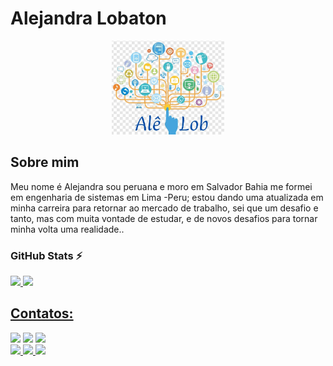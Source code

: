 # Alejandra Lobaton

<p align="center">
<img src="logoale.jpg" width="180" height="150" />
</p>

## Sobre mim
Meu nome é Alejandra sou peruana e moro em Salvador Bahia me formei em engenharia de sistemas em Lima -Peru; estou dando uma atualizada em minha carreira para retornar ao mercado de trabalho, sei que um desafio e tanto, mas com muita vontade de estudar, e de novos desafios para tornar minha volta uma realidade..


### GitHub Stats ⚡
<div>
<a href="https://github.com/alejandralobaton">
<img height="180em" src="https://github-readme-stats.vercel.app/api/top-langs/?username=alejandralobaton&layout=compact&langs_count=7&theme=dracula"/>
<img height="180em" src="https://github-readme-stats.vercel.app/api?username=alejandralobaton&show_icons=true&theme=dracula&include_all_commits=true&count_private=true"/>
</div>

## Contatos:

<div>

<a href="https://instagram.com/alejandralobaton30" targe="_blank"><img src="https://img.shields.io/badge/-Instagram-%23E4405F?style=for-the-badge&logo=instagram&logoColor=white" target="_blank"></a>
<a href = "mailto:alejandralobaton@gmail.com"><img src="https://img.shields.io/badge/Gmail-D14836?style=for-the-badge&logo=gmail&logoColor=white" target="_blank"></a>
<a href="https://www.linkedin.com/in/alejandra-lobaton-b1804349" target="_blank"><img src="https://img.shields.io/badge/-LinkedIn-%230077B5?style=for-the-badge&logo=linkedin&logoColor=white" target="_blank"></a>  
<a href="https://wa.me/5521999686160" targe="_blank"><img src="https://img.shields.io/badge/WhatsApp-25D366?style=for-the-badge&logo=whatsapp&logoColor=white">
<a href="https://criarmeulink.com.br/u/1699911409" targe="_blank"><img src="https://img.shields.io/badge/Telegram-2CA5E0?style=for-the-badge&logo=telegram&logoColor=white">
<a href="https://github.com/alejandralobaton" target="_blank"><img src="https://img.shields.io/badge/GitHub-100000?style=for-the-badge&logo=github&logoColor=white">

</div>


